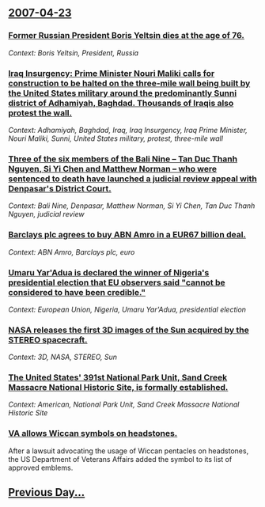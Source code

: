 ## [2007-04-23](/news/2007/04/23/index.md)

### [ Former Russian President Boris Yeltsin dies at the age of 76. ](/news/2007/04/23/former-russian-president-boris-yeltsin-dies-at-the-age-of-76.md)
_Context: Boris Yeltsin, President, Russia_

### [ Iraq Insurgency: Prime Minister Nouri Maliki calls for construction to be halted on the three-mile wall being built by the United States military around the predominantly Sunni district of Adhamiyah, Baghdad. Thousands of Iraqis also protest the wall. ](/news/2007/04/23/iraq-insurgency-p-prime-minister-nouri-maliki-calls-for-construction-to-be-halted-on-the-three-mile-wall-being-built-by-the-united-states-m.md)
_Context: Adhamiyah, Baghdad, Iraq, Iraq Insurgency, Iraq Prime Minister, Nouri Maliki, Sunni, United States military, protest, three-mile wall_

### [ Three of the six members of the Bali Nine &ndash; Tan Duc Thanh Nguyen, Si Yi Chen and Matthew Norman &ndash; who were sentenced to death have launched a judicial review appeal with Denpasar's District Court. ](/news/2007/04/23/three-of-the-six-members-of-the-bali-nine-ndash-tan-duc-thanh-nguyen-si-yi-chen-and-matthew-norman-ndash-who-were-sentenced-to-death-h.md)
_Context: Bali Nine, Denpasar, Matthew Norman, Si Yi Chen, Tan Duc Thanh Nguyen, judicial review_

### [ Barclays plc agrees to buy ABN Amro in a EUR67 billion deal. ](/news/2007/04/23/barclays-plc-agrees-to-buy-abn-amro-in-a-a-67-billion-deal.md)
_Context: ABN Amro, Barclays plc, euro_

### [ Umaru Yar'Adua is declared the winner of Nigeria's presidential election that EU observers said "cannot be considered to have been credible." ](/news/2007/04/23/umaru-yar-adua-is-declared-the-winner-of-nigeria-s-presidential-election-that-eu-observers-said-cannot-be-considered-to-have-been-credible.md)
_Context: European Union, Nigeria, Umaru Yar'Adua, presidential election_

### [ NASA releases the first 3D images of the Sun acquired by the STEREO spacecraft. ](/news/2007/04/23/nasa-releases-the-first-3d-images-of-the-sun-acquired-by-the-stereo-spacecraft.md)
_Context: 3D, NASA, STEREO, Sun_

### [ The United States' 391st National Park Unit, Sand Creek Massacre National Historic Site, is formally established. ](/news/2007/04/23/the-united-states-391st-national-park-unit-sand-creek-massacre-national-historic-site-is-formally-established.md)
_Context: American, National Park Unit, Sand Creek Massacre National Historic Site_

### [ VA allows Wiccan symbols on headstones. ](/news/2007/04/23/va-allows-wiccan-symbols-on-headstones.md)
After a lawsuit advocating the usage of Wiccan pentacles on headstones, the US Department of Veterans Affairs added the symbol to its list of approved emblems.

## [Previous Day...](/news/2007/04/22/index.md)


